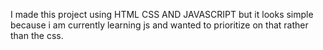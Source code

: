 I made this project using HTML CSS AND JAVASCRIPT but it looks simple 
because i am currently learning js and wanted to prioritize on that rather than the css.
